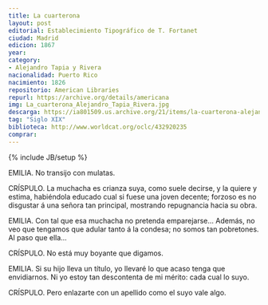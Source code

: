 ```yaml
---
title: La cuarterona
layout: post
editorial: Establecimiento Tipográfico de T. Fortanet
ciudad: Madrid
edicion: 1867
year: 
category:
- Alejandro Tapia y Rivera
nacionalidad: Puerto Rico
nacimiento: 1826
repositorio: American Libraries
repurl: https://archive.org/details/americana
img: La_cuarterona_Alejandro_Tapia_Rivera.jpg
descarga: https://ia801509.us.archive.org/21/items/la-cuarterona-alejandro-tapia-y-rivera/La%20cuarterona%20-%20Alejandro%20Tapia%20y%20Rivera.pdf
tag: "Siglo XIX"
biblioteca: http://www.worldcat.org/oclc/432920235
comprar: 
---
```

{% include JB/setup %}

EMILIA. No transijo con mulatas.
 
CRÍSPULO. La muchacha es crianza suya, como suele decirse, y la quiere y estima, habiéndola educado cual si fuese una joven decente; forzoso es no disgustar á una señora tan principal, mostrando repugnancia hacia su obra.
 
EMILIA. Con tal que esa muchacha no pretenda emparejarse... Además, no veo que tengamos que adular tanto á la condesa; no somos tan pobretones. Al paso que ella... 
 
CRÍSPULO. No está muy boyante que digamos. 

EMILIA. Si su hijo lleva un título, yo llevaré lo que acaso tenga que envidiarnos. Ni yo estoy tan descontenta de mi mérito: cada cual lo suyo. 
 
CRÍSPULO. Pero enlazarte con un apellido como el suyo vale algo.

